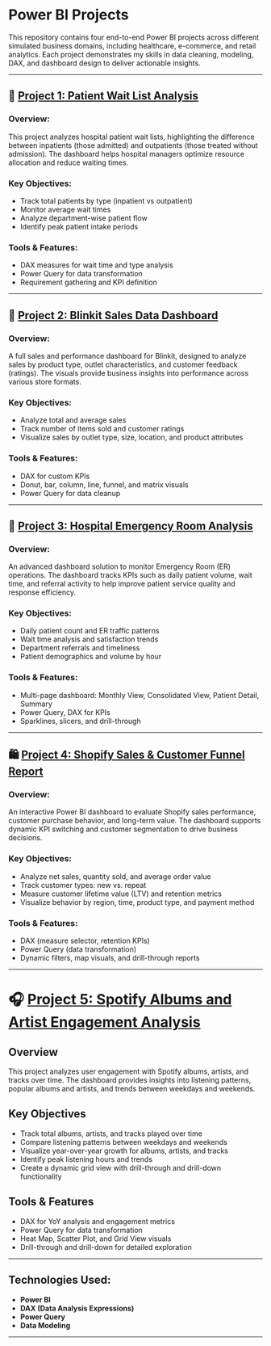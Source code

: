 # Power BI Projects 

This repository contains four end-to-end Power BI projects across different simulated business domains, including healthcare, e-commerce, and retail analytics. Each project demonstrates my skills in data cleaning, modeling, DAX, and dashboard design to deliver actionable insights.

---

## 🏥 [Project 1: Patient Wait List Analysis](https://drive.google.com/drive/folders/1YiqHQNaWqCU-B5WSF9-RrZ0LeRoNtF5Y?usp=sharing)

### Overview:
This project analyzes hospital patient wait lists, highlighting the difference between inpatients (those admitted) and outpatients (those treated without admission). The dashboard helps hospital managers optimize resource allocation and reduce waiting times.

### Key Objectives:
- Track total patients by type (inpatient vs outpatient)
- Monitor average wait times
- Analyze department-wise patient flow
- Identify peak patient intake periods

### Tools & Features:
- DAX measures for wait time and type analysis
- Power Query for data transformation
- Requirement gathering and KPI definition

---

## 🛒 [Project 2: Blinkit Sales Data Dashboard](https://drive.google.com/drive/folders/1Pu8HXJZH0rf7J8V8GgWxnUNo829jMe_e?usp=sharing)

### Overview:
A full sales and performance dashboard for Blinkit, designed to analyze sales by product type, outlet characteristics, and customer feedback (ratings). The visuals provide business insights into performance across various store formats.

### Key Objectives:
- Analyze total and average sales
- Track number of items sold and customer ratings
- Visualize sales by outlet type, size, location, and product attributes

### Tools & Features:
- DAX for custom KPIs
- Donut, bar, column, line, funnel, and matrix visuals
- Power Query for data cleanup

---

## 🏥 [Project 3: Hospital Emergency Room Analysis](https://drive.google.com/drive/folders/1kWeZxJJ8TNdSUHirpCWplzZSNFQC7krY?usp=sharing)

### Overview:
An advanced dashboard solution to monitor Emergency Room (ER) operations. The dashboard tracks KPIs such as daily patient volume, wait time, and referral activity to help improve patient service quality and response efficiency.

### Key Objectives:
- Daily patient count and ER traffic patterns
- Wait time analysis and satisfaction trends
- Department referrals and timeliness
- Patient demographics and volume by hour

### Tools & Features:
- Multi-page dashboard: Monthly View, Consolidated View, Patient Detail, Summary
- Power Query, DAX for KPIs
- Sparklines, slicers, and drill-through

---

## 🛍️ [Project 4: Shopify Sales & Customer Funnel Report](https://drive.google.com/drive/folders/1B6U180vl3cxsFm81bNterlPaD4JjjE8o?usp=sharing)

### Overview:
An interactive Power BI dashboard to evaluate Shopify sales performance, customer purchase behavior, and long-term value. The dashboard supports dynamic KPI switching and customer segmentation to drive business decisions.

### Key Objectives:
- Analyze net sales, quantity sold, and average order value
- Track customer types: new vs. repeat
- Measure customer lifetime value (LTV) and retention metrics
- Visualize behavior by region, time, product type, and payment method

### Tools & Features:
- DAX (measure selector, retention KPIs)
- Power Query (data transformation)
- Dynamic filters, map visuals, and drill-through reports

---
# 🎧 [Project 5: Spotify Albums and Artist Engagement Analysis](https://drive.google.com/drive/folders/1VY2VKGG7zDZ0MaMb4cVxGdr6LBNQyqtp?usp=sharing)

## Overview
This project analyzes user engagement with Spotify albums, artists, and tracks over time. The dashboard provides insights into listening patterns, popular albums and artists, and trends between weekdays and weekends.

## Key Objectives
- Track total albums, artists, and tracks played over time
- Compare listening patterns between weekdays and weekends
- Visualize year-over-year growth for albums, artists, and tracks
- Identify peak listening hours and trends
- Create a dynamic grid view with drill-through and drill-down functionality

## Tools & Features
- DAX for YoY analysis and engagement metrics
- Power Query for data transformation
- Heat Map, Scatter Plot, and Grid View visuals
- Drill-through and drill-down for detailed exploration
  
---

## Technologies Used:
- **Power BI**
- **DAX (Data Analysis Expressions)**
- **Power Query**
- **Data Modeling**

---

